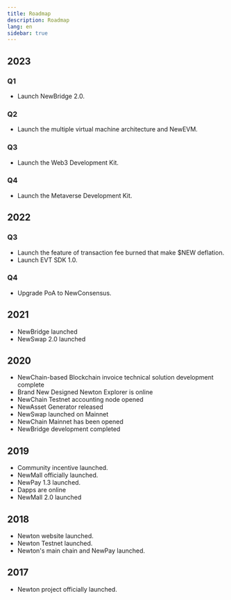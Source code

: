 ```yaml
---
title: Roadmap
description: Roadmap
lang: en
sidebar: true
---
```


## 2023

### Q1

- Launch NewBridge 2.0.

### Q2

- Launch the multiple virtual machine architecture and NewEVM.

### Q3

- Launch the Web3 Development Kit.

### Q4

- Launch the Metaverse Development Kit.

## 2022

### Q3

- Launch the feature of transaction fee burned that make $NEW deflation.
- Launch EVT SDK 1.0.

### Q4

- Upgrade PoA to NewConsensus.

## 2021

- NewBridge launched
- NewSwap 2.0 launched

## 2020

- NewChain-based Blockchain invoice technical solution development complete
- Brand New Designed Newton Explorer is online
- NewChain Testnet accounting node opened
- NewAsset Generator released
- NewSwap launched on Mainnet
- NewChain Mainnet has been opened
- NewBridge development completed

## 2019

- Community incentive launched.
- NewMall officially launched.
- NewPay 1.3 launched.
- Dapps are online
- NewMall 2.0 launched

## 2018

- Newton website launched.
- Newton Testnet launched.
- Newton's main chain and NewPay launched.

## 2017

- Newton project officially launched.

